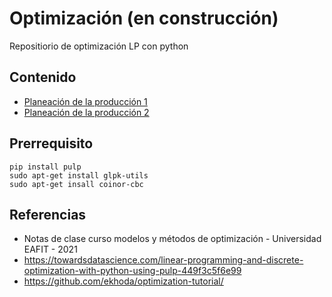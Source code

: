 # Optimización (en construcción)
Repositiorio de optimización LP con python
## Contenido
+ [Planeación de la producción 1](https://github.com/dfrestrepor/optimizacion/blob/37350abfde55625567fd39d008a744aa8a8d4521/planeacion_produccion.md)
+ [Planeación de la producción 2](https://github.com/dfrestrepor/optimizacion/blob/887f7bff715ea9969e893d4ee2c3f6774ea4ddd7/planeacion_produccion2.md)
## Prerrequisito
```
pip install pulp  
sudo apt-get install glpk-utils  
sudo apt-get insall coinor-cbc 
``` 
## Referencias
+ Notas de clase curso  modelos y métodos de optimización - Universidad EAFIT - 2021
+  https://towardsdatascience.com/linear-programming-and-discrete-optimization-with-python-using-pulp-449f3c5f6e99
+  https://github.com/ekhoda/optimization-tutorial/


